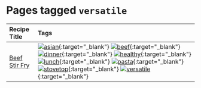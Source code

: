 # Pages tagged `versatile`

|Recipe Title|Tags
|:---|:---|
|[Beef Stir Fry](../recipes/beefstirfry.md)|[![asian](https://img.shields.io/badge/tag-asian-8a3b70)](tags/asian.md){:target="_blank"} [![beef](https://img.shields.io/badge/tag-beef-93e32e)](tags/beef.md){:target="_blank"} [![dinner](https://img.shields.io/badge/tag-dinner-945e60)](tags/dinner.md){:target="_blank"} [![healthy](https://img.shields.io/badge/tag-healthy-7ca620)](tags/healthy.md){:target="_blank"} [![lunch](https://img.shields.io/badge/tag-lunch-be57aa)](tags/lunch.md){:target="_blank"} [![pasta](https://img.shields.io/badge/tag-pasta-617c8)](tags/pasta.md){:target="_blank"} [![stovetop](https://img.shields.io/badge/tag-stovetop-9bf4b7)](tags/stovetop.md){:target="_blank"} [![versatile](https://img.shields.io/badge/tag-versatile-da1f33)](tags/versatile.md){:target="_blank"}|